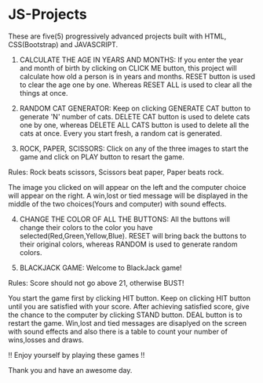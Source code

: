 # JS-Projects

These are five(5) progressively advanced projects built with HTML, CSS(Bootstrap) and JAVASCRIPT.

1. CALCULATE THE AGE IN YEARS AND MONTHS:
 If you enter the year and month of birth by clicking on CLICK ME button, this project will calculate how old a person is in years and 
months. RESET button is used to clear the age one by one. Whereas RESET ALL is used to clear all the things at once.

2. RANDOM CAT GENERATOR:
 Keep on clicking GENERATE CAT button to generate 'N' number of cats. DELETE CAT button is used to delete cats one by one, 
whereas DELETE ALL CATS button is used to delete all the cats at once. Every you start fresh, a random cat is generated.

3. ROCK, PAPER, SCISSORS:
 Click on any of the three images to start the game and click on PLAY button to resart the game.

Rules:
 Rock beats scissors,
 Scissors beat paper,
 Paper beats rock.

The image you clicked on will appear on the left and the computer choice will appear on the right. A win,lost or tied message will be 
displayed in the middle of the two choices(Yours and computer) with sound effects.

4. CHANGE THE COLOR OF ALL THE BUTTONS:
 All the buttons will change their colors to the color you have selected(Red,Green,Yellow,Blue). RESET will bring back the buttons to their 
original colors, whereas RANDOM is used to generate random colors.

5. BLACKJACK GAME:
 Welcome to BlackJack game!

Rules:
 Score should not go above 21, otherwise BUST!

You start the game first by clicking HIT button. Keep on clicking HIT button until you are satisfied with your score. After achieving
satisfied score, give the chance to the computer by clicking STAND button. DEAL button is to restart the game. Win,lost and tied 
messages are disaplyed on the screen with sound effects and also there is a table to count your number of wins,losses and draws.

!! Enjoy yourself by playing these games !!

Thank you and have an awesome day.


